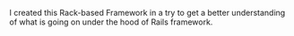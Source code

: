 I created this Rack-based Framework in a try to get a better understanding of what is going on under the hood of Rails framework.
